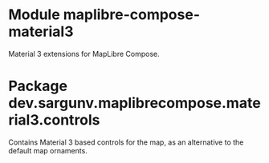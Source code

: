 # Module maplibre-compose-material3

Material 3 extensions for MapLibre Compose.

# Package dev.sargunv.maplibrecompose.material3.controls

Contains Material 3 based controls for the map, as an alternative to the default
map ornaments.
